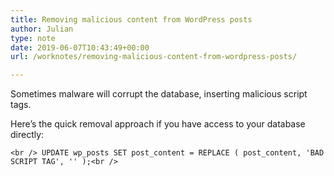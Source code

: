 ```yaml
---
title: Removing malicious content from WordPress posts
author: Julian
type: note
date: 2019-06-07T10:43:49+00:00
url: /worknotes/removing-malicious-content-from-wordpress-posts/

---
```

Sometimes malware will corrupt the database, inserting malicious script tags.

Here&#8217;s the quick removal approach if you have access to your database directly:

`<br />
UPDATE wp_posts SET post_content = REPLACE ( post_content, 'BAD SCRIPT TAG', '' );<br />
`